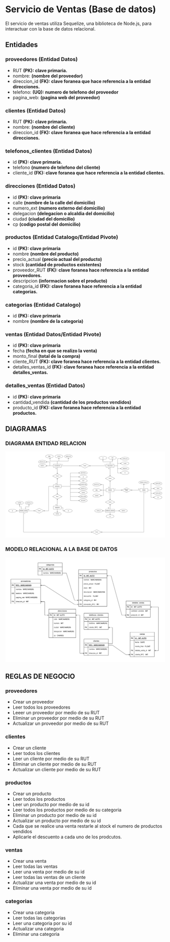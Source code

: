 # Servicio de Ventas (Base de datos)

El servicio de ventas utiliza Sequelize, una biblioteca de Node.js, para interactuar con la base de datos relacional.

## Entidades

### proveedores **(Entidad Datos)**
- RUT **(PK): clave primaria.** 
- nombre: **(nombre del proveedor)**
- direccion_id **(FK): clave foranea que hace referencia a la entidad direcciones.**
- telefono: **(UQ): numero de telefono del proveedor**
- pagina_web: **(pagina web del proveedor)**

### clientes **(Entidad Datos)**
- RUT **(PK): clave primaria.**
- nombre: **(nombre del cliente)**
- direccion_id **(FK): clave foranea que hace referencia a la entidad direcciones.**

### telefonos_clientes **(Entidad Datos)**
- id **(PK): clave primaria.**
- telefono **(numero de telefono del cliente)**
- cliente_id **(FK): clave foranea que hace referencia a la entidad clientes.**

### direcciones **(Entidad Datos)**
- id **(PK): clave primaria**
- calle **(nombre de la calle del domicilio)**
- numero_ext **(numero externo del domicilio)**
- delegacion **(delegacion o alcaldia del domicilio)**
- ciudad **(ciudad del domicilio)**
- cp **(codigo postal del domicilio)**

### productos **(Entidad Catalogo/Entidad Pivote)**
- id **(PK): clave primaria**
- nombre **(nombre del producto)**
- precio_actual **(precio actual del producto)**
- stock **(cantidad de productos existentes)**
- proveedor_RUT **(FK): clave foranea hace referencia a la entidad proveedores.**
- descripcion **(informacion sobre el producto)**
- categoria_id **(FK): clave foranea hace referencia a la entidad categorias.**

### categorias **(Entidad Catalogo)**
- id **(PK): clave primaria**
- nombre **(nombre de la categoria)**

### ventas **(Entidad Datos/Entidad Pivote)**
- id **(PK): clave primaria**
- fecha **(fecha en que se realizo la venta)**
- monto_final **(total de la compra)**
- cliente_RUT **(FK): clave foranea hace referencia a la entidad clientes.**
- detalles_ventas_id **(FK): clave foranea hace referencia a la entidad detalles_ventas.**

### detalles_ventas **(Entidad Datos)**
- id **(PK): clave primaria**
- cantidad_vendida **(cantidad de los productos vendidos)**
- producto_id **(FK): clave foranea hace referencia a la entidad productos.**


## DIAGRAMAS
### DIAGRAMA ENTIDAD RELACION
![Diagrama Entidad Relacion](/db_diagrams/Diagrama%20E-R.drawio.png)

### MODELO RELACIONAL A LA BASE DE DATOS
![Modelo Relacional de la base de datos](/db_diagrams/ModeloRelacionaBD.drawio.png)

## REGLAS DE NEGOCIO

### proveedores
- Crear un proveedor
- Leer todos los proveedores
- Leeer un proveedor por medio de su RUT
- Eliminar un proveedor por medio de su RUT
- Actualizar un proveedor por medio de su RUT

### clientes
- Crear un cliente
- Leer todos los clientes
- Leer un cliente por medio de su RUT
- Eliminar un cliente por medio de su RUT
- Actualizar un cliente por medio de su RUT

### productos
- Crear un producto 
- Leer todos los productos
- Leer un producto por medio de su id
- Leer todos los productos por medio de su categoria
- Eliminar un producto por medio de su id
- Actualizar un producto por medio de su id
- Cada que se realice una venta restarle al stock el numero de productos vendidos
- Aplicarle el descuento a cada uno de los prodcutos.

### ventas
- Crear una venta
- Leer todas las ventas
- Leer una venta por medio de su id
- Leer todas las ventas de un cliente
- Actualizar una venta por medio de su id
- Eliminar una venta por medio de su id
### categorias
- Crear una categoria
- Leer todas las categorias
- Leer una categoria por su id
- Actualizar una categoria
- Eliminar una categoria

 